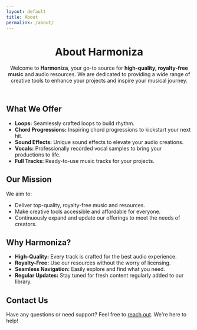 ```yaml
---
layout: default
title: About
permalink: /about/
---
```


<div class="about-container">
  <header class="about-header">
    <h1>About Harmoniza</h1>
    <p>Welcome to <strong>Harmoniza</strong>, your go-to source for <strong>high-quality, royalty-free music</strong> and audio resources. We are dedicated to providing a wide range of creative tools to enhance your projects and inspire your musical journey.</p>
  </header>

  <section class="about-offer">
    <h2>What We Offer</h2>
    <ul>
      <li><strong>Loops:</strong> Seamlessly crafted loops to build rhythm.</li>
      <li><strong>Chord Progressions:</strong> Inspiring chord progressions to kickstart your next hit.</li>
      <li><strong>Sound Effects:</strong> Unique sound effects to elevate your audio creations.</li>
      <li><strong>Vocals:</strong> Professionally recorded vocal samples to bring your productions to life.</li>
      <li><strong>Full Tracks:</strong> Ready-to-use music tracks for your projects.</li>
    </ul>
  </section>

  <section class="about-mission">
    <h2>Our Mission</h2>
    <p>We aim to:</p>
    <ul>
      <li>Deliver top-quality, royalty-free music and resources.</li>
      <li>Make creative tools accessible and affordable for everyone.</li>
      <li>Continuously expand and update our offerings to meet the needs of creators.</li>
    </ul>
  </section>

  <section class="about-why">
    <h2>Why Harmoniza?</h2>
    <ul>
      <li><strong>High-Quality:</strong> Every track is crafted for the best audio experience.</li>
      <li><strong>Royalty-Free:</strong> Use our resources without the worry of licensing.</li>
      <li><strong>Seamless Navigation:</strong> Easily explore and find what you need.</li>
      <li><strong>Regular Updates:</strong> Stay tuned for fresh content regularly added to our library.</li>
    </ul>
  </section>

  <section class="contact-us">
    <h2>Contact Us</h2>
    <p>Have any questions or need support? Feel free to <a href="mailto:el602444@gmail.com" class="contact-link">reach out</a>. We're here to help!</p>
  </section>
</div>
